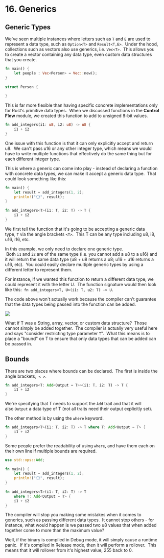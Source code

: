 # 16. Generics

## Generic Types

We've seen multiple instances where letters such as `T` and `E` are used to represent a data type, such as `Option<T>` and `Result<T,E>`.  Under the hood, collections such as vectors also use generics, i.e. `Vec<T>`.  This allows you to create a vector containing any data type, even custom data structures that you create.

```rust
fn main() {  
    let people : Vec<Person> = Vec::new();  
}  
  
struct Person {  
      
}
```

This is far more flexible than having specific concrete implementations only for Rust's primitive data types.  When we discussed functions in the **Control Flow** module, we created this function to add to unsigned 8-bit values.

```rust
fn add_integers(i1: u8, i2: u8) -> u8 {  
    i1 + i2  
}
```

One issue with this function is that it can only explicitly accept and return u8.  We can't pass u16 or any other integer type, which means we would have to write multiple functions that effectively do the same thing but for each different integer type.

This is where a generic can come into play - instead of declaring a function with concrete data types, we can make it accept a generic data type.  That could look something like this:

```rust
fn main() {  
    let result = add_integers(1, 2);  
    println!("{}", result);  
}  
  
fn add_integers<T>(i1: T, i2: T) -> T {  
    i1 + i2  
}
```

We first tell the function that it's going to be accepting a generic data type, `T` via the angle brackets `<T>`.  This T can be any type including u8, i8, u16, i16, etc.

In this example, we only need to declare one generic type.  Both `i1` and `i2` are of the same type (i.e. you cannot add a u8 to a u16) and it will return the same data type (u8 + u8 returns a u8; u16 + u16 returns a u16, etc).  You could easily declare multiple generic types by using a different letter to represent them.

For instance, if we wanted this function to return a different data type, we could represent it with the letter U.  The function signature would then look like this:  `fn add_integers<T, U>(i1: T, u2: T) -> U`.

The code above won't actually work because the compiler can't guarantee that the data types being passed into the function can be added.

![](https://files.cdn.thinkific.com/file_uploads/584845/images/df2/1d0/9b8/t-to-t.png)

What if T was a String, array, vector, or custom data structure?  Those cannot simply be added together.  The compiler is actually very useful here and says "consider restricting type parameter `T`".  What this means is to place a "bound" on T to ensure that only data types that can be added can be passed in.

## Bounds

There are two places where bounds can be declared.  The first is inside the angle brackets,  `< >`.

```rust
fn add_integers<T: Add<Output = T>>(i1: T, i2: T) -> T {  
    i1 + i2  
}
```

We're specifying that T needs to support the `Add` trait and that it will also `Output` a data type of T (not all traits need their output explicitly set).

The other method is by using the `where` keyword.

```rust
fn add_integers<T>(i1: T, i2: T) -> T where T: Add<Output = T> {  
    i1 + i2  
}
```

Some people prefer the readability of using `where`, and have them each on their own line if multiple bounds are required.

```rust
use std::ops::Add;  
  
fn main() {  
    let result = add_integers(1, 2);  
    println!("{}", result);  
}  
  
fn add_integers<T>(i1: T, i2: T) -> T  
    where T: Add<Output = T> {  
    i1 + i2  
}
```

The compiler will stop you making some mistakes when it comes to generics, such as passing different data types.  It cannot stop others - for instance, what would happen is we passed two u8 values that when added together come to more than the maximum value?

Well, if the binary is compiled in Debug mode, it will simply cause a runtime panic.  If it's compiled in Release mode, then it will perform a rollover.  This means that it will rollover from it's highest value, 255 back to 0.